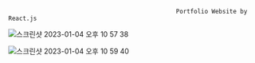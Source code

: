                                                    Portfolio Website by React.js

![스크린샷 2023-01-04 오후 10 57 38](https://user-images.githubusercontent.com/87889917/210720467-9e700533-e2d1-4cfe-8a46-c755770aadf2.png)

![스크린샷 2023-01-04 오후 10 59 40](https://user-images.githubusercontent.com/87889917/210720750-9c06752e-9dd4-47cb-b588-f2b1a55bc938.png)

